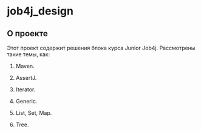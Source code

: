 # job4j_design

## О проекте

Этот проект содержит решения блока курса Junior Job4j. 
Рассмотрены такие темы, как:

1. Maven.

2. AssertJ.

3. Iterator.

4. Generic.

5. List, Set, Map.

6. Tree. 